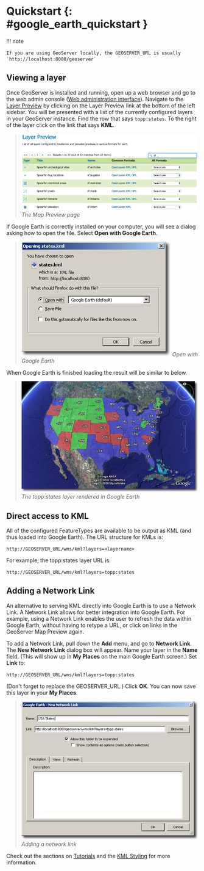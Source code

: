 # Quickstart {: #google_earth_quickstart }

!!! note

    If you are using GeoServer locally, the GEOSERVER_URL is usually `http://localhost:8080/geoserver`

## Viewing a layer

Once GeoServer is installed and running, open up a web browser and go to the web admin console ([Web administration interface](../../../webadmin/index.md)). Navigate to the [Layer Preview](../../../data/webadmin/layerpreview.md) by clicking on the Layer Preview link at the bottom of the left sidebar. You will be presented with a list of the currently configured layers in your GeoServer instance. Find the row that says `topp:states`. To the right of the layer click on the link that says **KML**.

> ![](../../../data/webadmin/img/preview_list.png)
> *The Map Preview page*

If Google Earth is correctly installed on your computer, you will see a dialog asking how to open the file. Select **Open with Google Earth**.

> ![](openingkml.png)
> *Open with Google Earth*

When Google Earth is finished loading the result will be similar to below.

> ![](googleearth.jpg)
> *The topp:states layer rendered in Google Earth*

## Direct access to KML

All of the configured FeatureTypes are available to be output as KML (and thus loaded into Google Earth). The URL structure for KMLs is:

    http://GEOSERVER_URL/wms/kml?layers=<layername>

For example, the topp:states layer URL is:

    http://GEOSERVER_URL/wms/kml?layers=topp:states

## Adding a Network Link

An alternative to serving KML directly into Google Earth is to use a Network Link. A Network Link allows for better integration into Google Earth. For example, using a Network Link enables the user to refresh the data within Google Earth, without having to retype a URL, or click on links in the GeoServer Map Preview again.

To add a Network Link, pull down the **Add** menu, and go to **Network Link**. The **New Network Link** dialog box will appear. Name your layer in the **Name** field. (This will show up in **My Places** on the main Google Earth screen.) Set **Link** to:

    http://GEOSERVER_URL/wms/kml?layers=topp:states

(Don't forget to replace the GEOSERVER_URL.) Click **OK**. You can now save this layer in your **My Places**.

> ![](networklink.png)
> *Adding a network link*

Check out the sections on [Tutorials](tutorials/index.md) and the [KML Styling](kmlstyling.md) for more information.
